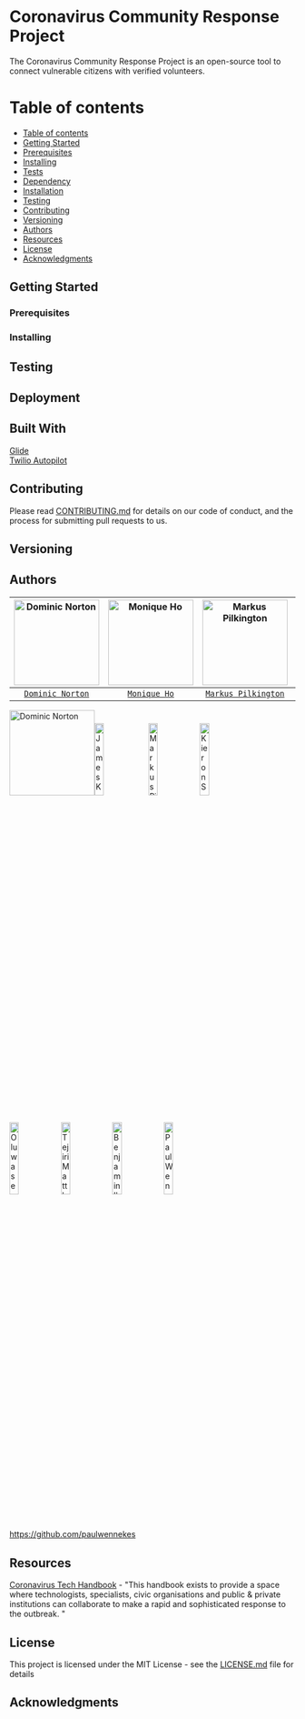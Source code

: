 # Coronavirus Community Response Project

The Coronavirus Community Response Project is an open-source tool to connect vulnerable citizens with verified volunteers.

Table of contents
=================

<!--ts-->
   * [Table of contents](#table-of-contents)
   * [Getting Started](#getting-started)
   * [Prerequisites](#prerequisites)
   * [Installing](#installing)
   * [Tests](#tests)
   * [Dependency](#dependency)
   * [Installation](#installation)
   * [Testing](#testing)
   * [Contributing](#contributing)
   * [Versioning](#versioning)
   * [Authors](#authors)
   * [Resources](#resources)
   * [License](#license)
   * [Acknowledgments](#acknowledgments)
<!--te-->

## Getting Started

### Prerequisites

### Installing

## Testing

## Deployment

## Built With

[Glide](https://go.glideapps.com/)<br/>
[Twilio Autopilot](https://www.twilio.com/autopilot)

## Contributing

Please read [CONTRIBUTING.md](https://github.com/dominiconorton/coronavirus-community-response-project/blob/master/CONTRIBUTING.md) for details on our code of conduct, and the process for submitting pull requests to us.

## Versioning


## Authors



| <img src="https://covid-19-response.s3.eu-west-2.amazonaws.com/Dominic+Norton.jpg" alt="Dominic Norton" width="150"></img> | <img src="https://covid-19-response.s3.eu-west-2.amazonaws.com/Monique+Ho.jpg" alt="Monique Ho" width="150"></img>  | <img src="https://covid-19-response.s3.eu-west-2.amazonaws.com/placeholder.jpg" alt="Markus Pilkington" width="150"></img> | <img src="https://covid-19-response.s3.eu-west-2.amazonaws.com/placeholder.jpg" alt="James Kaguima" width="150"></img> | <img src="https://covid-19-response.s3.eu-west-2.amazonaws.com/placeholder.jpg" alt="Kieron Scully" width="150"></img> |
|:---:|:---:| :---:|:---:|:---:|
|<a href="https://github.com/dominiconorton/" target="_blank">`Dominic Norton`</a>|<a href="LINK" target="_blank">`Monique Ho`</a>|<a href="LINK" target="_blank">`Markus Pilkington`</a>|<a href="LINK" target="_blank">`James Kaguima`</a>|<a href="LINK" target="_blank">`Kieron Scully`</a>|

<img src="https://covid-19-response.s3.eu-west-2.amazonaws.com/Dominic+Norton.jpg" alt="Dominic Norton" width="150"></img></img><img src="https://covid-19-response.s3.eu-west-2.amazonaws.com/placeholder.jpg" alt="James Kaguima" width="18%"></img> <img src="https://covid-19-response.s3.eu-west-2.amazonaws.com/placeholder.jpg" alt="Markus Pilkington" width="18%"></img><img src="https://covid-19-response.s3.eu-west-2.amazonaws.com/placeholder.jpg" alt="Kieron Scully" width="18%"></img><img src="https://covid-19-response.s3.eu-west-2.amazonaws.com/placeholder.jpg" alt="Oluwaseun Adebambo" width="18%"></img><img src="https://covid-19-response.s3.eu-west-2.amazonaws.com/placeholder.jpg" alt="Tejiri Matthew" width="18%"></img><img src="https://covid-19-response.s3.eu-west-2.amazonaws.com/placeholder.jpg" alt="Benjamin Ikeji" width="18%"></img><img src="https://covid-19-response.s3.eu-west-2.amazonaws.com/Paul+Wennekes.jpg" alt="Paul Wennekes" width="18%"></img>

https://github.com/paulwennekes

## Resources

[Coronavirus Tech Handbook](https://coronavirustechhandbook.com) - "This handbook exists to provide a space where technologists, specialists, civic organisations and public & private institutions can collaborate to make a rapid and sophisticated response to the outbreak. "

## License

This project is licensed under the MIT License - see the [LICENSE.md](https://github.com/dominiconorton/coronavirus-community-response-project/blob/master/LICENSE) file for details

## Acknowledgments

